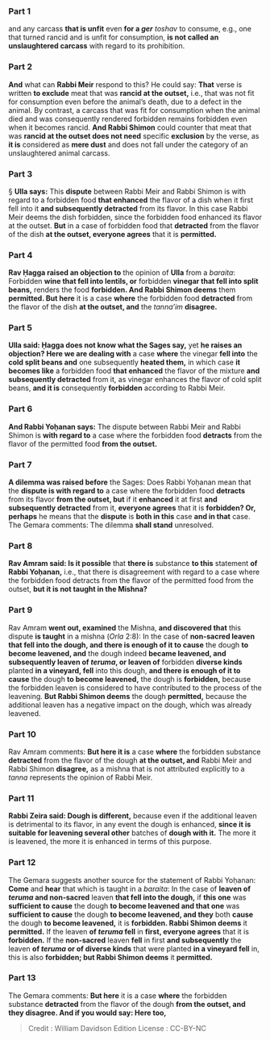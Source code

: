 
### Part 1
and any carcass <b>that is unfit</b> even <b>for a <i>ger</i></b> <i>toshav</i> to consume, e.g., one that turned rancid and is unfit for consumption, <b>is not called an unslaughtered carcass</b> with regard to its prohibition.

### Part 2
<b>And</b> what can <b>Rabbi Meir</b> respond to this? He could say: <b>That</b> verse is written <b>to exclude</b> meat that was <b>rancid at the outset,</b> i.e., that was not fit for consumption even before the animal’s death, due to a defect in the animal. By contrast, a carcass that was fit for consumption when the animal died and was consequently rendered forbidden remains forbidden even when it becomes rancid. <b>And Rabbi Shimon</b> could counter that meat that was <b>rancid at the outset does not need</b> specific <b>exclusion</b> by the verse, as <b>it is</b> considered as <b>mere dust</b> and does not fall under the category of an unslaughtered animal carcass.

### Part 3
§ <b>Ulla says:</b> This <b>dispute</b> between Rabbi Meir and Rabbi Shimon is with regard to a forbidden food <b>that enhanced</b> the flavor of a dish when it first fell into it <b>and subsequently detracted</b> from its flavor. In this case Rabbi Meir deems the dish forbidden, since the forbidden food enhanced its flavor at the outset. <b>But</b> in a case of forbidden food that <b>detracted</b> from the flavor of the dish <b>at the outset, everyone agrees</b> that it is <b>permitted.</b>

### Part 4
<b>Rav Ḥagga raised an objection to</b> the opinion of <b>Ulla</b> from a <i>baraita</i>: Forbidden <b>wine that fell into lentils, or</b> forbidden <b>vinegar that fell into split beans,</b> renders the food <b>forbidden. And Rabbi Shimon deems</b> them <b>permitted. But here</b> it is a case <b>where</b> the forbidden food <b>detracted</b> from the flavor of the dish <b>at the outset, and</b> the <i>tanna’im</i> <b>disagree.</b>

### Part 5
<b>Ulla said: Ḥagga does not know what the Sages say,</b> yet <b>he raises an objection? Here we are dealing with</b> a case <b>where</b> the vinegar <b>fell into</b> the <b>cold split beans and</b> one subsequently <b>heated them,</b> in which case <b>it becomes like</b> a forbidden food <b>that enhanced</b> the flavor of the mixture <b>and subsequently detracted</b> from it, as vinegar enhances the flavor of cold split beans, <b>and it is</b> consequently <b>forbidden</b> according to Rabbi Meir.

### Part 6
<b>And Rabbi Yoḥanan says:</b> The dispute between Rabbi Meir and Rabbi Shimon is <b>with regard to</b> a case where the forbidden food <b>detracts</b> from the flavor of the permitted food <b>from the outset.</b>

### Part 7
<b>A dilemma was raised before</b> the Sages: Does Rabbi Yoḥanan mean that the <b>dispute is with regard to</b> a case where the forbidden food <b>detracts</b> from its flavor <b>from the outset, but</b> if it <b>enhanced</b> it at first <b>and subsequently detracted</b> from it, <b>everyone agrees</b> that it is <b>forbidden? Or, perhaps</b> he means that the <b>dispute</b> is <b>both in this</b> case <b>and in that</b> case. The Gemara comments: The dilemma <b>shall stand</b> unresolved.

### Part 8
<b>Rav Amram said: Is it possible</b> that <b>there is</b> substance <b>to this</b> statement <b>of Rabbi Yoḥanan,</b> i.e., that there is disagreement with regard to a case where the forbidden food detracts from the flavor of the permitted food from the outset, <b>but it is not taught in the Mishna?</b>

### Part 9
Rav Amram <b>went out, examined</b> the Mishna, <b>and discovered that</b> this dispute <b>is taught</b> in a mishna (<i>Orla</i> 2:8): In the case of <b>non-sacred leaven that fell into the dough, and there is enough of it to cause</b> the dough <b>to become leavened, and</b> the dough indeed <b>became leavened, and subsequently leaven of <i>teruma</i>, or leaven of</b> forbidden <b>diverse kinds</b> planted <b>in a vineyard, fell</b> into this dough, <b>and there is enough of it to cause</b> the dough <b>to become leavened,</b> the dough is <b>forbidden,</b> because the forbidden leaven is considered to have contributed to the process of the leavening. <b>But Rabbi Shimon deems</b> the dough <b>permitted,</b> because the additional leaven has a negative impact on the dough, which was already leavened.

### Part 10
Rav Amram comments: <b>But here it is</b> a case <b>where</b> the forbidden substance <b>detracted</b> from the flavor of the dough <b>at the outset, and</b> Rabbi Meir and Rabbi Shimon <b>disagree,</b> as a mishna that is not attributed explicitly to a <i>tanna</i> represents the opinion of Rabbi Meir.

### Part 11
<b>Rabbi Zeira said: Dough is different,</b> because even if the additional leaven is detrimental to its flavor, in any event the dough is enhanced, <b>since it is suitable for leavening several other</b> batches of <b>dough with it.</b> The more it is leavened, the more it is enhanced in terms of this purpose.

### Part 12
The Gemara suggests another source for the statement of Rabbi Yoḥanan: <b>Come</b> and <b>hear</b> that which is taught in a <i>baraita</i>: In the case of <b>leaven of <i>teruma</i> and non-sacred</b> leaven <b>that fell into the dough,</b> if <b>this one</b> was <b>sufficient to cause</b> the dough <b>to become leavened and that one</b> was <b>sufficient to cause</b> the dough <b>to become leavened, and they</b> both <b>cause</b> the dough <b>to become leavened,</b> it is <b>forbidden. Rabbi Shimon deems</b> it <b>permitted.</b> If the leaven <b>of <i>teruma</i> fell</b> in <b>first, everyone agrees</b> that it is <b>forbidden.</b> If the <b>non-sacred</b> leaven <b>fell</b> in first <b>and subsequently</b> the leaven <b>of <i>teruma</i> or of diverse kinds</b> that were planted <b>in a vineyard fell</b> in, this is also <b>forbidden; but Rabbi Shimon deems</b> it <b>permitted.</b>

### Part 13
The Gemara comments: <b>But here</b> it is a case <b>where</b> the forbidden substance <b>detracted</b> from the flavor of the dough <b>from the outset, and they disagree. And if you would say: Here too,</b>

>Credit : William Davidson Edition
>License : CC-BY-NC